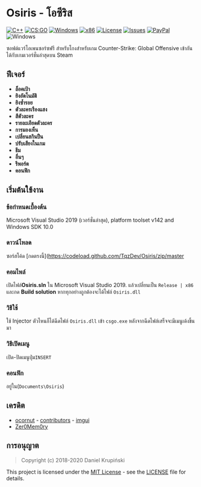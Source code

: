 # Osiris - โอซีริส
[![C++](https://img.shields.io/badge/language-C%2B%2B-%23f34b7d.svg?style=plastic)](https://en.wikipedia.org/wiki/C%2B%2B) 
[![CS:GO](https://img.shields.io/badge/game-CS%3AGO-yellow.svg?style=plastic)](https://store.steampowered.com/app/730/CounterStrike_Global_Offensive/) 
[![Windows](https://img.shields.io/badge/platform-Windows-0078d7.svg?style=plastic)](https://en.wikipedia.org/wiki/Microsoft_Windows) 
[![x86](https://img.shields.io/badge/arch-x86-red.svg?style=plastic)](https://en.wikipedia.org/wiki/X86) 
[![License](https://img.shields.io/github/license/danielkrupinski/Osiris.svg?style=plastic)](LICENSE)
[![Issues](https://img.shields.io/github/issues/danielkrupinski/Osiris.svg?style=plastic)](https://github.com/danielkrupinski/Osiris/issues)
[![PayPal](https://img.shields.io/badge/donate-PayPal-104098.svg?style=plastic&logo=PayPal)](https://paypal.me/DanielK19)
![Windows](https://github.com/danielkrupinski/Osiris/workflows/Windows/badge.svg?branch=master&event=push)

ซอฟต์แวร์โอเพนซอร์ซฟรี สำหรับโกงสำหรับเกม Counter-Strike: Global Offensive เข้ากันได้กับเกมเวอร์ชั่นล่าสุดบน Steam

## ฟีเจอร์
* **ล็อคเป้า**
* **ยิงอัตโนมัติ**
* **ยิงซ้ำรอย**
* **ตัวละครเรืองแสง**
* **สีตัวละคร**
* **รายละเอียดตัวละคร**
* **การมองเห็น**
* **เปลี่ยนสกินปืน**
* **ปรับเสียงในเกม**
* **ธีม**
* **อื่นๆ**
* **รีพอร์ต**
* **คอนฟิก**

## เริ่มต้นใช้งาน

### ข้อกำหนดเบื้องต้น
Microsoft Visual Studio 2019 (เวอร์ชั่นล่าสุด), platform toolset v142 and Windows SDK 10.0

### ดาวน์โหลด
ซอร์สโค้ด [กดตรงนี้](https://codeload.github.com/TqzDev/Osiris/zip/master

### คอมไพล์
เปิดไฟล์**Osiris.sln** ใน Microsoft Visual Studio 2019.
แล้วเปลี่ยนเป็น `Release | x86` และกด **Build solution**
หากทุกอย่างถูกต้องจะได้ไฟล์ `Osiris.dll`

### วิธีใช้
ใช้ Injector ตัวไหนก็ได้ฉีดไฟล์ `Osiris.dll` เข้า `csgo.exe`
หลังจากฉีดไฟล์เสร็จจะมีเมนูเด้งขึ้นมา

### วิธีเปิดเมนู
เปิด-ปิดเมนูปุ่ม`INSERT`

### คอนฟิก
อยู่ใน(`Documents\Osiris`)


## เครดิต
* [ocornut](https://github.com/ocornut) - [contributors](https://github.com/ocornut/imgui/graphs/contributors) - [imgui](https://github.com/ocornut/imgui)
* [Zer0Mem0ry](https://github.com/Zer0Mem0ry)


## การอนุญาต

> Copyright (c) 2018-2020 Daniel Krupiński

This project is licensed under the [MIT License](https://opensource.org/licenses/mit-license.php) - see the [LICENSE](LICENSE) file for details.
